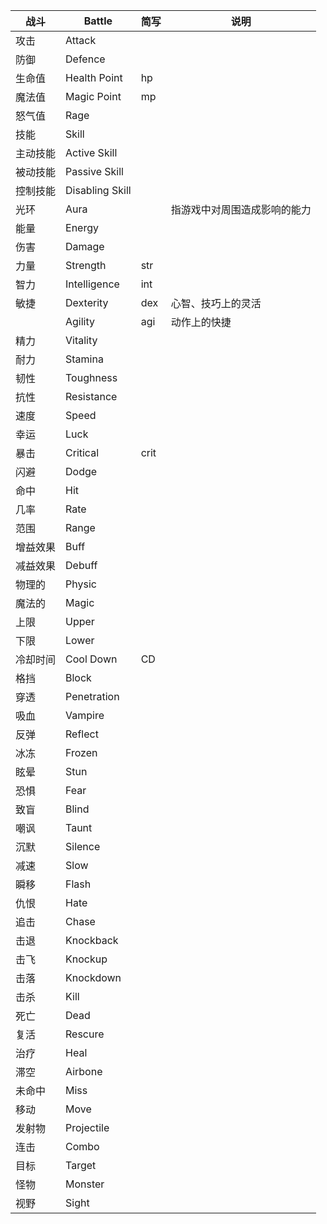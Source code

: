 | 战斗 | Battle | 简写 | 说明 |
| --- | --- | --- | --- |
| 攻击 | Attack | | |
| 防御 | Defence | | |
| 生命值 | Health Point | hp | |
| 魔法值 | Magic Point | mp | |
| 怒气值 | Rage | | |
| 技能 | Skill | | |
| 主动技能 | Active Skill | | |
| 被动技能 | Passive Skill | | |
| 控制技能 | Disabling Skill | | |
| 光环 | Aura | | 指游戏中对周围造成影响的能力 |
| 能量 | Energy | | |
| 伤害 | Damage | | |
| 力量 | Strength | str | |
| 智力 | Intelligence | int | |
| 敏捷 | Dexterity | dex | 心智、技巧上的灵活 |
| | Agility | agi | 动作上的快捷 |
| 精力 | Vitality | | |
| 耐力 | Stamina | | |
| 韧性 | Toughness | | |
| 抗性 | Resistance | | |
| 速度 | Speed | | |
| 幸运 | Luck | | |
| 暴击 | Critical | crit | |
| 闪避 | Dodge | | |
| 命中 | Hit | | |
| 几率 | Rate | | |
| 范围 | Range | | |
| 增益效果 | Buff | | |
| 减益效果 | Debuff | | |
| 物理的 | Physic | | |
| 魔法的 | Magic | | |
| 上限 | Upper | | |
| 下限 | Lower | | |
| 冷却时间 | Cool Down | CD | |
| 格挡 | Block | | |
| 穿透 | Penetration | | |
| 吸血 | Vampire | | |
| 反弹 | Reflect | | |
| 冰冻 | Frozen | | |
| 眩晕 | Stun | | |
| 恐惧 | Fear | | |
| 致盲 | Blind | | |
| 嘲讽 | Taunt | | |
| 沉默 | Silence | | |
| 减速 | Slow | | |
| 瞬移 | Flash | | |
| 仇恨 | Hate | | |
| 追击 | Chase | | |
| 击退 | Knockback | | |
| 击飞 | Knockup | | |
| 击落 | Knockdown | | |
| 击杀 | Kill | | |
| 死亡 | Dead | | |
| 复活 | Rescure | | |
| 治疗 | Heal | | |
| 滞空 | Airbone | | |
| 未命中 | Miss | | |
| 移动 | Move | | |
| 发射物 | Projectile | | |
| 连击 | Combo | | |
| 目标 | Target | | |
| 怪物 | Monster | | |
| 视野 | Sight | | |